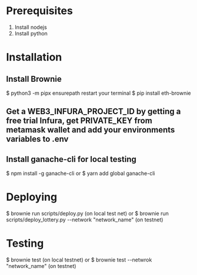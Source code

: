 # Prerequisites
1. Install nodejs
2. Install python

# Installation
## Install Brownie

$ python3 -m pipx ensurepath
restart your terminal
$ pip install eth-brownie

## Get a WEB3_INFURA_PROJECT_ID by getting a free trial Infura, get PRIVATE_KEY from metamask wallet and add your environments variables to .env 

## Install ganache-cli for local testing
$ npm install -g ganache-cli
or
$ yarn add global ganache-cli

# Deploying
$ brownie run scripts/deploy.py (on local test net)
or
$ brownie run scripts/deploy_lottery.py --network "network_name" (on testnet)

# Testing
$ brownie test (on local testnet)
or
$ brownie test --netwrok "network_name" (on testnet)




